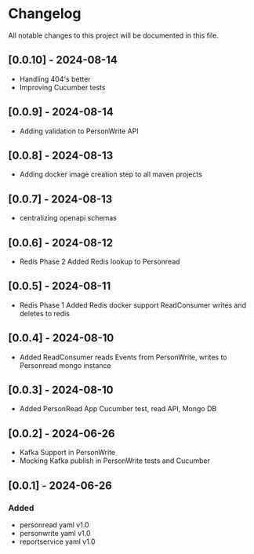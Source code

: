 # Changelog

All notable changes to this project will be documented in this file.

## [0.0.10] - 2024-08-14
- Handling 404's better
- Improving Cucumber tests

## [0.0.9] - 2024-08-14
- Adding validation to PersonWrite API

## [0.0.8] - 2024-08-13
- Adding docker image creation step to all maven projects

## [0.0.7] - 2024-08-13
- centralizing openapi schemas
 
## [0.0.6] - 2024-08-12
- Redis Phase 2
	Added Redis lookup to Personread
	
## [0.0.5] - 2024-08-11
- Redis Phase 1
	Added Redis docker support
	ReadConsumer writes and deletes to redis

## [0.0.4] - 2024-08-10
- Added ReadConsumer
	reads Events from PersonWrite, writes to Personread mongo instance

## [0.0.3] - 2024-08-10
- Added PersonRead App
	Cucumber test, read API, Mongo DB

## [0.0.2] - 2024-06-26
- Kafka Support in PersonWrite
- Mocking Kafka publish in PersonWrite tests and Cucumber


## [0.0.1] - 2024-06-26

### Added
- personread yaml v1.0
- personwrite yaml v1.0
- reportservice yaml v1.0
